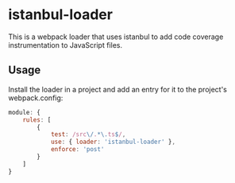 # istanbul-loader

This is a webpack loader that uses istanbul to add code coverage instrumentation to JavaScript files.

## Usage

Install the loader in a project and add an entry for it to the project's webpack.config:

```js
module: {
    rules: [
        {
            test: /src\/.*\.ts$/,
            use: { loader: 'istanbul-loader' },
            enforce: 'post'
        }    
    ]
}
```
